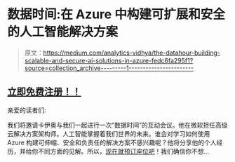 # 数据时间:在 Azure 中构建可扩展和安全的人工智能解决方案

> 原文：<https://medium.com/analytics-vidhya/the-datahour-building-scalable-and-secure-ai-solutions-in-azure-fedc6fa295f1?source=collection_archive---------1----------------------->

## [立即免费注册！！](https://datahack.analyticsvidhya.com/contest/datahour-building-scalable-secure-and-responsible-ai-solutions-in-azure/?utm_source=article&utm_medium=medium_announcement&utm_campaign=datahour)

亲爱的读者们:

我们将邀请卡伊奥与我们一起进行一次“数据时间”的互动会议。他在微软担任高级云解决方案架构师。人工智能掌握着我们世界的未来。谁会对学习如何使用 Azure 构建可伸缩、安全和负责任的解决方案不感兴趣呢？他将分享他的个人经历，并给你不同方面的见解。所以，[现在就预订座位吧](https://datahack.analyticsvidhya.com/contest/datahour-building-scalable-secure-and-responsible-ai-solutions-in-azure/?utm_source=article&utm_medium=medium_announcement&utm_campaign=datahour)！我们确信你不想…